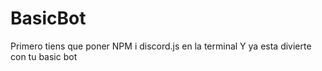 # BasicBot
Primero tiens que poner NPM i discord.js en la terminal Y ya esta divierte con tu basic bot
